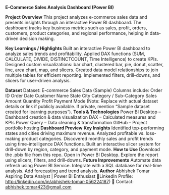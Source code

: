 **E-Commerce Sales Analysis Dashboard (Power BI)**

**Project Overview**
This project analyzes e-commerce sales data and presents insights through an interactive Power BI dashboard.
The dashboard tracks key business metrics such as sales, profit, orders, customers, product categories, and regional performance, helping in data-driven decision making.

**Key Learnings / Highlights**
Built an interactive Power BI dashboard to analyze sales trends and profitability.
Applied DAX functions (SUM, CALCULATE, DIVIDE, DISTINCTCOUNT, Time Intelligence) to create KPIs.
Designed custom visualizations: bar chart, clustered bar, pie, donut, scatter, line, area chart, map, and slicers.
Created data model relationships to join multiple tables for efficient reporting.
Implemented filters, drill-downs, and slicers for user-driven analysis.

**Dataset**
Dataset: E-commerce Sales Data (Sample)
Columns include:
Order ID
Order Date
Customer Name
State
City
Category / Sub-Category
Sales Amount
Quantity
Profit
Payment Mode
(Note: Replace with actual dataset details or link if publicly available. If private, mention “Sample dataset created for learning purposes”).
**Tools & Technologies**
Power BI Desktop – Dashboard creation & data visualization
DAX – Calculated measures and KPIs
Power Query – Data cleaning & transformation
GitHub – Project portfolio hosting
**Dashboard Preview**
**Key Insights**
Identified top-performing states and cities driving maximum revenue.
Analyzed profitable vs. loss-making product categories.
Discovered monthly sales and profit trends using time-intelligence DAX functions.
Built an interactive slicer system for drill-down by region, category, and payment mode.
**How to Use**
Download the .pbix file from this repo.
Open in Power BI Desktop.
Explore the report using slicers, filters, and drill-downs.
**Future Improvements**
Automate data refresh using Power BI Service.
Integrate with a SQL database for real-time analysis.
Add forecasting and trend analysis.
**Author**
Abhishek Tomar
Aspiring Data Analyst | Power BI Enthusiast
🔗LinkedIn Profile: http://linkedin.com/in/abhishek-tomar-056224187)
📧 Contact: abhishek.tomar423@gmail.com

